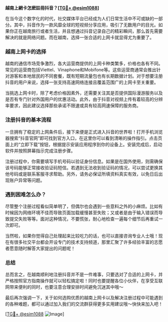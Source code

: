 **越南上網卡怎麽註冊抖音？[[TG💪+ @esim1088](https://t.me/s/esim1088)]**

在当今这个数字化的时代，社交媒体平台已经成为人们日常生活中不可或缺的一部分。其中，抖音作为一款风靡全球的短视频分享应用，吸引了无数用户的目光。如果你正在越南旅行或者生活，并且想通过抖音记录自己的精彩瞬间，那么首先需要解决的就是网络问题。而在越南，选择一张合适的上网卡就显得尤为重要了。

### 越南上网卡的选择

越南的通信市场竞争激烈，各大运营商提供的上网卡种类繁多，价格也各有不同。常见的运营商包括Viettel、Vinaphone和Mobifone等。这些运营商通常会推出针对游客和本地居民的不同套餐，既有短期流量包也有长期数据计划。对于想要注册抖音的用户来说，选择一张支持高速网络连接且覆盖范围广的上网卡至关重要。

当挑选上网卡时，除了考虑价格因素外，还需要关注其是否提供国际漫游服务以及是否有专门针对外国用户的优惠活动。此外，由于抖音对视频上传有着较高的分辨率要求，因此建议选择那些承诺不限速或具有较高网速保障的服务商。

### 注册抖音的基本流程

一旦拥有了稳定的上网条件后，接下来便是正式进入抖音的世界啦！打开手机浏览器搜索“抖音官网”即可找到官方入口，在这里你可以看到清晰的操作指引。点击页面上的“立即下载”按钮，根据提示安装应用程序到你的设备上。安装完成后，启动软件并按照屏幕指示完成注册步骤。

注册过程中，你需要填写手机号码以验证身份信息。如果是在国外使用，则需确保该号码能够正常接收验证码短信。若遇到无法收到验证码的情况，可以尝试更换其他号码或是联系客服寻求帮助。另外，请务必保证所填资料真实有效，以免日后出现账户异常等问题。

### 遇到困难怎么办？

尽管整个注册过程看似简单明了，但偶尔也会遇到一些意料之外的小麻烦。比如有时候因为网络环境不佳而导致页面加载缓慢甚至失败；又或者是由于输入错误而导致提交失败等等。面对这种情况，不要慌张，耐心地检查一遍每个细节后再重试一次即可。

当然啦，如果你觉得自己处理起来比较吃力的话，也可以直接咨询专业人士哦！现在有很多社交平台都会开设专门的技术支持频道，那里汇聚了许多经验丰富的志愿者愿意随时解答大家提出的问题呢！

### 总结

总而言之，在越南顺利地注册抖音并不是一件难事，只要选对了合适的上网卡，并严格按照官方指南操作就可以轻松搞定啦！同时也要提醒各位小伙伴，在享受互联网带来便利的同时，也要注意合理安排时间避免沉迷其中哦～

最后再次强调一下，关于如何选购优质的越南上网卡以及解决注册过程中可能遇到的各种难题，都可以通过加入我们的交流群获得更多实用建议哦～快快来加入吧！

[[TG💪+ @esim1088](https://t.me/s/esim1088) ![Image](https://i.postimg.cc/4NQfJmqS/Snipaste-2025-05-13-00-14-12.png)]